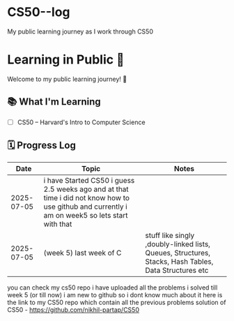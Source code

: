 # CS50--log
My public learning journey as I work through CS50


# Learning in Public 🧠

Welcome to my public learning journey! 🚀

## 📚 What I'm Learning
- [ ] CS50 – Harvard's Intro to Computer Science

## 🗓️ Progress Log
| Date | Topic | Notes |
|------|-------|-------|
| 2025-07-05 | i have Started CS50 i guess 2.5 weeks ago and at that time i did not know how to use github and currently i am on week5 so lets start with that  
| 2025-07-05 | (week 5) last week of C | stuff like  singly ,doubly-linked lists, Queues, Structures, Stacks, Hash Tables, Data Structures etc 
you can check my cs50 repo i have uploaded all the problems i solved till week 5 (or till now) i am new to github so i dont know much about it 
here is the link to my CS50 repo which contain all the previous problems solution of CS50 - https://github.com/nikhil-partap/CS50
